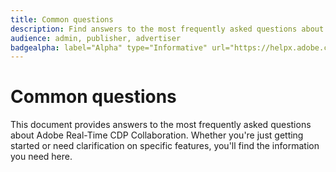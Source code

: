 ```yaml
---
title: Common questions
description: Find answers to the most frequently asked questions about Adobe Real-Time CDP Collaboration
audience: admin, publisher, advertiser
badgealpha: label="Alpha" type="Informative" url="https://helpx.adobe.com/legal/product-descriptions/real-time-customer-data-platform-b2b-edition-prime-and-ultimate-packages.html newtab=true"
---
```


# Common questions

This document provides answers to the most frequently asked questions about Adobe Real-Time CDP Collaboration. Whether you're just getting started or need clarification on specific features, you'll find the information you need here.
